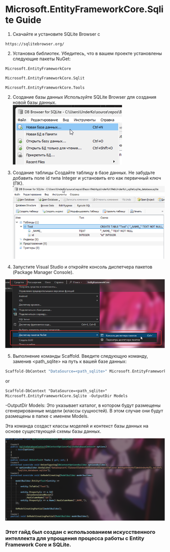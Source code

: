 # Microsoft.EntityFrameworkCore.Sqlite Guide



 



1. Скачайте и установите SQLite Browser с
```
https://sqlitebrowser.org/
```
2. Установка библиотек.
Убедитесь, что в вашем проекте установлены следующие пакеты NuGet:
```
Microsoft.EntityFrameworkCore
```
```
Microsoft.EntityFrameworkCore.Sqlit
```
```
Microsoft.EntityFrameworkCore.Tools
```

2. Создание базы данных
Используйте SQLite Browser для создания новой базы данных.
![](https://raw.githubusercontent.com/Under4groos/Guide.EntityFrameworkCore.Sqlite/refs/heads/master/img/DB_Browser_for_SQLite_knrNXScCBb.png)

3. Создание таблицы 
Создайте таблицу в базе данных. Не забудьте добавить поле id типа Integer и установить его как первичный ключ (ПК).
![](https://raw.githubusercontent.com/Under4groos/Guide.EntityFrameworkCore.Sqlite/refs/heads/master/img/DB_Browser_for_SQLite_SfzIqHRbMV.png)

4. Запустите Visual Studio и откройте консоль диспетчера пакетов (Package Manager Console).

![](https://raw.githubusercontent.com/Under4groos/Guide.EntityFrameworkCore.Sqlite/refs/heads/master/img/devenv_ZUnbcSoI5k.png)

5. Выполнение команды Scaffold.
Введите следующую команду, заменив <path_sqlite> на путь к вашей базе данных:
```C++
Scaffold-DbContext "DataSource=<path_sqlite>" Microsoft.EntityFrameworkCore.Sqlite
```
or 
```
Scaffold-DbContext "DataSource=<path_sqlite>" Microsoft.EntityFrameworkCore.Sqlite -OutputDir Models
```
-OutputDir Models: Это указывает каталог, в котором будут размещены сгенерированные модели (классы сущностей).
В этом случае они будут размещены в папке с именем Models.

Эта команда создаст классы моделей и контекст базы данных на основе существующей схемы базы данных.

![](https://raw.githubusercontent.com/Under4groos/Guide.EntityFrameworkCore.Sqlite/refs/heads/master/img/devenv_0wfkw5TWc9.png)

### Этот гайд был создан с использованием искусственного интеллекта для упрощения процесса работы с Entity Framework Core и SQLite.
